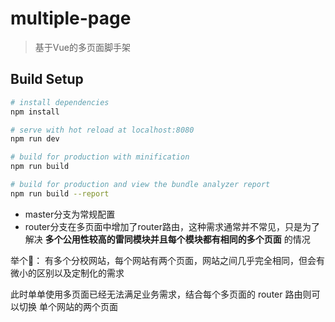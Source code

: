# multiple-page

> 基于Vue的多页面脚手架

## Build Setup

``` bash
# install dependencies
npm install

# serve with hot reload at localhost:8080
npm run dev

# build for production with minification
npm run build

# build for production and view the bundle analyzer report
npm run build --report
```
* master分支为常规配置
* router分支在多页面中增加了router路由，这种需求通常并不常见，只是为了解决 <b>多个公用性较高的雷同模块并且每个模块都有相同的多个页面</b> 的情况

举个🌰： 有多个分校网站，每个网站有两个页面，网站之间几乎完全相同，但会有微小的区别以及定制化的需求

此时单单使用多页面已经无法满足业务需求，结合每个多页面的 router 路由则可以切换 单个网站的两个页面

